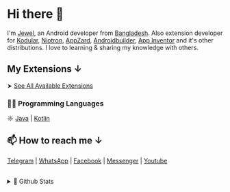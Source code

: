 # Hi there 👋

I'm <a href="https://fb.com/jewelshkjony" target="_blank">Jewel</a>, an Android developer from <a href="https://www.google.com/maps/d/viewer?mid=1uqIMEpQ95Gk-80-q9CMiU-qtjuw&hl=en_US&ll=22.71941324417571%2C91.59988509969561&z=7" target="_blank">Bangladesh</a>. Also extension developer for <a href="https://www.kodular.io/" target="_blank">Kodular</a>, <a href="https://niotron.com/" target="_blank">Niotron</a>, <a href="https://appzard.com/" target="_blank">AppZard</a>, <a href="https://androidbuilder.in/" target="_blank">Androidbuilder</a>, <a href="https://appinventor.mit.edu/" target="_blank">App Inventor</a> and it's other distributions. I love to learning & sharing my knowledge with others.

## My Extensions ↓

➤ <a href="https://github.com/jewelshkjony?tab=repositories" target="_blank">See All Available Extensions</a>

### 👨‍💻 Programming Languages
☼ <a href="https://en.m.wikipedia.org/wiki/Java_(programming_language)" target="_blank">Java</a> | <a href="https://en.m.wikipedia.org/wiki/Kotlin_(programming_language)" target="_blank">Kotlin</a>

## 📫 How to reach me ↓

<a href="https://t.me/jewelshkjony" target="_blank">Telegram</a> | <a href="https://wa.me/8801775668913" target="_blank">WhatsApp</a> | <a href="https://fb.com/jewelshkjony" target="_blank">Facebook</a> | <a href="https://m.me/jewelshkjony" target="_blank">Messenger</a> | <a href="https://m.youtube.com/c/JewelShikderJony?sub_confirmation=1" target="_blank">Youtube</a>

<br>
<details>
<summary> 🥇 Github Stats</summary>
<br>
<p align=left> <img src="https://komarev.com/ghpvc?username=jewelshkjony" alt="jewelshkjony" /> </p>

[![Top Langs](https://github-readme-stats.vercel.app/api/top-langs/?username=jewelshkjony&layout=compact)](https://github.com/jewelshkjony?tab=repositories)

![Github stats](https://github-readme-stats.vercel.app/api?username=jewelshkjony&show_icons=true&include_all_commits=true)
</details>
